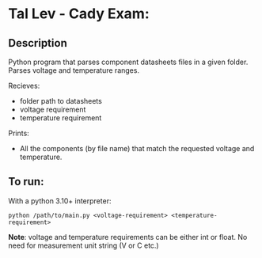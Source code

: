 # Tal Lev - Cady Exam:
## Description
Python program that parses component datasheets files in a given folder.
Parses voltage and temperature ranges.

Recieves: 
- folder path to datasheets
- voltage requirement
- temperature requirement

Prints:
- All the components (by file name) that match the requested voltage and temperature.
## To run:
With a python 3.10+ interpreter:
```commandline
python /path/to/main.py <voltage-requirement> <temperature-requirement>
```
**Note**: voltage and temperature requirements can be either int or float. No need for measurement unit string (V or C etc.)
